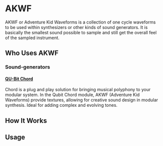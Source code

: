 # AKWF

AKWF or Adventure Kid Waveforms is a collection of one cycle waveforms to be used within synthesizers or other kinds of sound generators. It is basically the smallest sound possible to sample and still get the overall feel of the sampled instrument.

## Who Uses AKWF

### Sound-generators

#### [QU-Bit Chord](https://www.qubitelectronix.com/)

Chord is a plug and play solution for bringing musical polyphony to your modular system. In the Qubit Chord module, AKWF (Adventure Kid Waveforms) provide textures, allowing for creative sound design in modular synthesis. Ideal for adding complex and evolving tones.

## How It Works

## Usage
